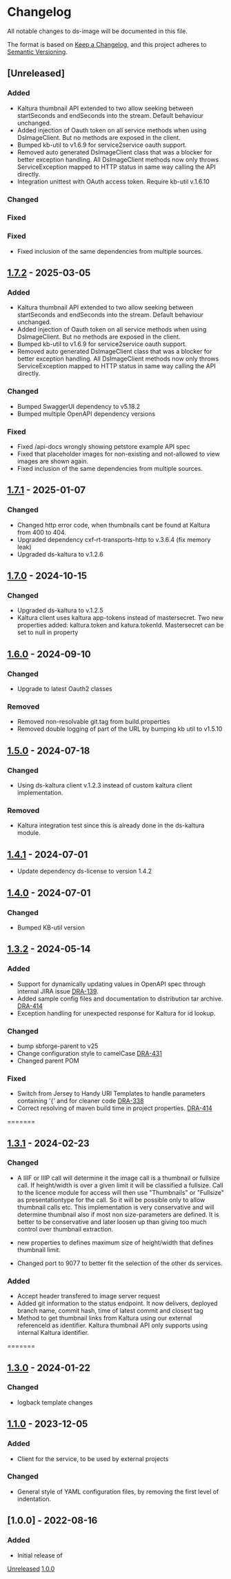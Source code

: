 # Changelog
All notable changes to ds-image will be documented in this file.

The format is based on [Keep a Changelog](https://keepachangelog.com/en/1.0.0/),
and this project adheres to [Semantic Versioning](https://semver.org/spec/v2.0.0.html).

## [Unreleased]

### Added
- Kaltura thumbnail API extended to two allow seeking between startSeconds and endSeconds into the stream. Default behaviour unchanged.
- Added injection of Oauth token on all service methods when using DsImageClient. But no methods  are exposed in the client.
- Bumped kb-util to v1.6.9 for service2service oauth support.
- Removed auto generated DsImageClient class that was a blocker for better exception handling. All DsImageClient methods now only throws ServiceException mapped to HTTP status in same way calling the API directly.
- Integration unittest with OAuth access token. Require kb-util v.1.6.10 


### Changed
### Fixed
### Fixed
- Fixed inclusion of the same dependencies from multiple sources.

## [1.7.2](https://github.com/kb-dk/ds-image/releases/tag/ds-image-1.7.2) - 2025-03-05
### Added
- Kaltura thumbnail API extended to two allow seeking between startSeconds and endSeconds into the stream. Default behaviour unchanged.
- Added injection of Oauth token on all service methods when using DsImageClient. But no methods  are exposed in the client.
- Bumped kb-util to v1.6.9 for service2service oauth support.
- Removed auto generated DsImageClient class that was a blocker for better exception handling. All DsImageClient methods now only throws ServiceException mapped to HTTP status in same way calling the API directly.

### Changed
- Bumped SwaggerUI dependency to v5.18.2
- Bumped multiple OpenAPI dependency versions

### Fixed
- Fixed /api-docs wrongly showing petstore example API spec
- Fixed that placeholder images for non-existing and not-allowed to view images are shown again. 
- Fixed inclusion of the same dependencies from multiple sources.


## [1.7.1](https://github.com/kb-dk/ds-image/releases/tag/ds-image-1.7.1) - 2025-01-07
### Changed
- Changed http error code, when thumbnails cant be found at Kaltura from 400 to 404.
- Upgraded dependency cxf-rt-transports-http to v.3.6.4 (fix memory leak)
- Upgraded ds-kaltura to v.1.2.6


## [1.7.0](https://github.com/kb-dk/ds-image/releases/tag/ds-image-1.7.0) - 2024-10-15
### Changed
- Upgraded ds-kaltura to v.1.2.5
- Kaltura client uses kaltura app-tokens instead of mastersecret. Two new properties added: kaltura.token and katura.tokenId. Mastersecret can be set to null in property


## [1.6.0](https://github.com/kb-dk/ds-image/releases/tag/ds-image-1.6.0) - 2024-09-10
### Changed
-  Upgrade to latest Oauth2 classes

### Removed
- Removed non-resolvable git.tag from build.properties
- Removed double logging of part of the URL by bumping kb util to v1.5.10



## [1.5.0](https://github.com/kb-dk/ds-image/releases/tag/ds-image-1.5.0) - 2024-07-18
### Changed
- Using ds-kaltura client v.1.2.3 instead of custom kaltura client implementation. 

### Removed
-  Kaltura integration test since this is already done in the ds-kaltura module.


## [1.4.1](https://github.com/kb-dk/ds-image/releases/tag/ds-image-1.4.1) - 2024-07-01
- Update dependency ds-license to version 1.4.2

## [1.4.0](https://github.com/kb-dk/ds-image/releases/tag/ds-image-1.4.0) - 2024-07-01
### Changed
- Bumped KB-util version

## [1.3.2](https://github.com/kb-dk/ds-image/releases/tag/ds-image-1.3.2) - 2024-05-14
### Added
- Support for dynamically updating values in OpenAPI spec through internal JIRA issue [DRA-139](https://kb-dk.atlassian.net/browse/DRA-139).
- Added sample config files and documentation to distribution tar archive. [DRA-414](https://kb-dk.atlassian.net/browse/DRA-414)
- Exception handling for unexpected response for Kaltura for id lookup.

### Changed
- bump sbforge-parent to v25
- Change configuration style to camelCase [DRA-431](https://kb-dk.atlassian.net/browse/DRA-431)
- Changed parent POM

### Fixed
- Switch from Jersey to Handy URI Templates to handle parameters containing '{' and for cleaner code [DRA-338](https://kb-dk.atlassian.net/browse/DRA-338)
- Correct resolving of maven build time in project properties. [DRA-414](https://kb-dk.atlassian.net/browse/DRA-414)

=======
## [1.3.1](https://github.com/kb-dk/ds-image/releases/tag/ds-image-1.3.1) - 2024-02-23
### Changed

- A IIIF or IIIP  call will determine it the image call is a thumbnail or fullsize call. If height/width is over a given limit it
will be classified a fullsize. Call to the licence module for access will then use "Thumbnails" or "Fullsize" as presentationtype for the call.
So it will be possible only to allow thumbnail calls etc. This implementation is very conservative and will determine thumbnail also if most non size-parameters are defined.  It is better to be conservative and later loosen up than giving too much control over thumbnail extraction.

- new properties to defines maximum size of height/width that defines thumbnail limit.
- Changed port to 9077 to better fit the selection of the other ds services.

### Added
-  Accept header transfered to image server request
-  Added git information to the status endpoint. It now delivers, deployed branch name, commit hash, time of latest commit and closest tag
-  Method to get thumbnail links from Kaltura using our external referenceId as identifier. Kaltura thumbnail API only supports using internal Kaltura identifier.



=======
## [1.3.0](https://github.com/kb-dk/ds-image/releases/tag/ds-image-1.3.0) - 2024-01-22
### Changed 
- logback template changes


## [1.1.0](https://github.com/kb-dk/ds-image/releases/tag/v1.1.0) - 2023-12-05
### Added
- Client for the service, to be used by external projects

### Changed 
- General style of YAML configuration files, by removing the first level of indentation.


## [1.0.0] - 2022-08-16
### Added

- Initial release of <project>


[Unreleased](https://github.com/kb-dk/ds-image/compare/v1.0.0...HEAD)
[1.0.0](https://github.com/kb-dk/ds-image/releases/tag/v1.0.0)
